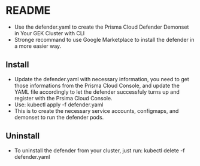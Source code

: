 # README
* Use the defender.yaml to create the Prisma Cloud Defender Demonset in Your GEK Cluster with CLI
* Stronge recommand to use Google Marketplace to install the defender in a more easier way.

## Install
* Update the defender.yaml with necessary information, you need to get those informations from the Prisma Cloud Console, and update the YAML file accordingly to let the defender successfuly turns up and register with the Prsima Cloud Console.
* Use: kubectl apply -f defender.yaml 
* This is to create the necessary service accounts, configmaps, and demonset to run the defender pods.

## Uninstall
* To uninstall the defender from your cluster, just run: kubectl delete -f defender.yaml
